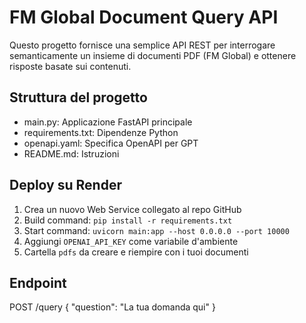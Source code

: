 
# FM Global Document Query API

Questo progetto fornisce una semplice API REST per interrogare semanticamente un insieme di documenti PDF (FM Global) e ottenere risposte basate sui contenuti.

## Struttura del progetto
- main.py: Applicazione FastAPI principale
- requirements.txt: Dipendenze Python
- openapi.yaml: Specifica OpenAPI per GPT
- README.md: Istruzioni

## Deploy su Render
1. Crea un nuovo Web Service collegato al repo GitHub
2. Build command: `pip install -r requirements.txt`
3. Start command: `uvicorn main:app --host 0.0.0.0 --port 10000`
4. Aggiungi `OPENAI_API_KEY` come variabile d'ambiente
5. Cartella `pdfs` da creare e riempire con i tuoi documenti

## Endpoint
POST /query
{
  "question": "La tua domanda qui"
}
